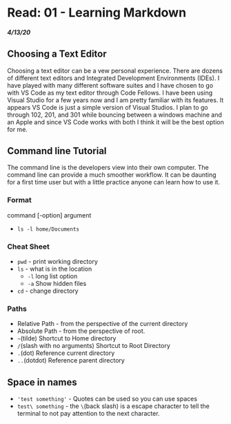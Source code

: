 # Read: 01 - Learning Markdown
##### 4/13/20

## Choosing a Text Editor
Choosing a text editor can be a vew personal experience. There are dozens of different text editors and Integrated Development Environments (IDEs). I have played with many different software suites and I have chosen to go with VS Code as my text editor through Code Fellows. I have been using Visual Studio for a few years now and I am pretty familiar with its features. It appears VS Code is just a simple version of Visual Studios. I plan to go through 102, 201, and 301 while bouncing between a windows machine and an Apple and since VS Code works with both I think it will be the best option for me. 

## Command line Tutorial
The command line is the developers view into their own computer. The command line can provide a much smoother workflow. It can be daunting for a first time user but with a little practice anyone can learn how to use it.

### Format
command [-option] argument
- `ls -l home/Documents`
### Cheat Sheet
- `pwd` - print working directory
- `ls` - what is in the location
    - `-l` long list option
    - `-a` Show hidden files
- `cd` - change directory

### Paths
- Relative Path - from the perspective of the current directory
- Absolute Path - from the perspective of root. 
- `~`(tilde) Shortcut to Home directory
- `/`(slash with no arguments) Shortcut to Root Directory
- `.`(dot) Reference current directory
- `..`(dotdot) Reference parent directory

## Space in names
- `'test something'` - Quotes can be used so you can use spaces
- `test\ something` - the `\`(back slash) is a escape character to tell the terminal to not pay attention to the next character.

